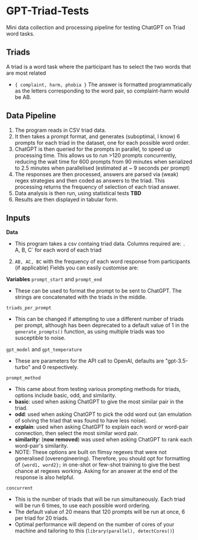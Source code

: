 # GPT-Triad-Tests
Mini data collection and processing pipeline for testing ChatGPT on Triad word tasks.

## Triads
A triad is a word task where the participant has to select the two words that are most related
- `{ complaint, harm, phobia }`
The answer is formatted programmatically as the letters corresponding to the word pair, so complaint-harm would be AB.

## Data Pipeline
1. The program reads in CSV triad data.
2. It then takes a prompt format, and generates (suboptimal, I know) 6 prompts for each triad in the dataset, one for each possible word order.
3. ChatGPT is then queried for the prompts in parallel, to speed up processing time. This allows us to run >120 prompts concurrently, reducing the wait time for 600 prompts from 90 minutes when serialized to 2.5 minutes when parallelised (estimated at ~ 9 seconds per prompt)
4. The responses are then processed, answers are parsed via (weak) regex strategies and then coded as answers to the triad. This processing returns the frequency of selection of each triad answer.
5. Data analysis is then run, using statistical tests **TBD**
6. Results are then displayed in tabular form.

## Inputs

**Data**
- This program takes a csv containg triad data. Columns required are:
`. `A, B, C` for each word of each triad
2. `AB, AC, BC` with the frequency of each word response from participants (if applicable)
Fields you can easily customise are:

**Variables**
`prompt_start` and `prompt_end`
- These can be used to format the prompt to be sent to ChatGPT. The strings are concatenated with the triads in the middle.

`triads_per_prompt`
- This can be changed if attempting to use a different number of triads per prompt, although has been deprecated to a default value of 1 in the `generate_prompts()` function, as using multiple triads was too susceptible to noise.

`gpt_model` and `gpt_temperature`
- These are parameters for the API call to OpenAI, defaults are "gpt-3.5-turbo" and 0 respectively.

`prompt_method`
- This came about from testing various prompting methods for triads, options include basic, odd, and similarity.
- **basic**: used when asking ChatGPT to give the most similar pair in the triad.
- **odd**: used when asking ChatGPT to pick the odd word out (an emulation of solving the triad that was found to have less noise).
- **explain**: used when asking ChatGPT to explain each word or word-pair connection, then select the most similar word pair.
- **similarity**: (**now removed**) was used when asking ChatGPT to rank each word-pair's similarity.
- NOTE: These options are built on flimsy regexes that were not generalised (overengineering). Therefore, you should opt for formatting of `{word1, word2};` in one-shot or few-shot training to give the best chance at regexes working. Asking for an answer at the end of the response is also helpful.

`concurrent`
- This is the number of triads that will be run simultaneously. Each triad will be run 6 times, to use each possible word ordering.
- The default value of 20 means that 120 prompts will be run at once, 6 per triad for 20 triads.
- Optimal performance will depend on the number of cores of your machine and tailoring to this (`library(parallel), detectCores()`)
